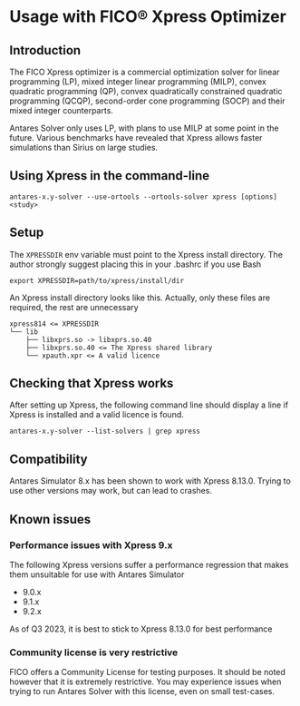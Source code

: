# Usage with FICO® Xpress Optimizer

## Introduction
The FICO Xpress optimizer is a commercial optimization solver for linear programming (LP), mixed integer linear programming (MILP), convex quadratic programming (QP), convex quadratically constrained quadratic programming (QCQP), second-order cone programming (SOCP) and their mixed integer counterparts.

Antares Solver only uses LP, with plans to use MILP at some point in the future. Various benchmarks have revealed that Xpress allows faster simulations than Sirius on large studies.

## Using Xpress in the command-line
```
antares-x.y-solver --use-ortools --ortools-solver xpress [options] <study>
```

## Setup
The `XPRESSDIR` env variable must point to the Xpress install directory. The author strongly suggest placing this in your .bashrc if you use Bash
```
export XPRESSDIR=path/to/xpress/install/dir
```

An Xpress install directory looks like this. Actually, only these files are required, the rest are unnecessary
```
xpress814 <= XPRESSDIR
└── lib
    ├── libxprs.so -> libxprs.so.40
    ├── libxprs.so.40 <= The Xpress shared library
    └── xpauth.xpr <= A valid licence
```

## Checking that Xpress works
After setting up Xpress, the following command line should display a line if Xpress is installed and a valid licence is found.
```
antares-x.y-solver --list-solvers | grep xpress
```

## Compatibility
Antares Simulator 8.x has been shown to work with Xpress 8.13.0. Trying to use other versions may work, but can lead to crashes.

## Known issues
### Performance issues with Xpress 9.x
The following Xpress versions suffer a performance regression that makes them unsuitable for use with Antares Simulator
- 9.0.x
- 9.1.x
- 9.2.x

As of Q3 2023, it is best to stick to Xpress 8.13.0 for best performance

### Community license is very restrictive
FICO offers a Community License for testing purposes. It should be noted however that it is extremely restrictive. You may experience issues when trying to run Antares Solver with this license, even on small test-cases.
